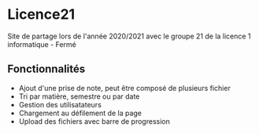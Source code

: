 # Licence21

Site de partage lors de l'année 2020/2021 avec le groupe 21 de la licence 1 informatique - Fermé

## Fonctionnalités
- Ajout d'une prise de note, peut être composé de plusieurs fichier
- Tri par matière, semestre ou par date
- Gestion des utilisatateurs
- Chargement au défilement de la page
- Upload des fichiers avec barre de progression
